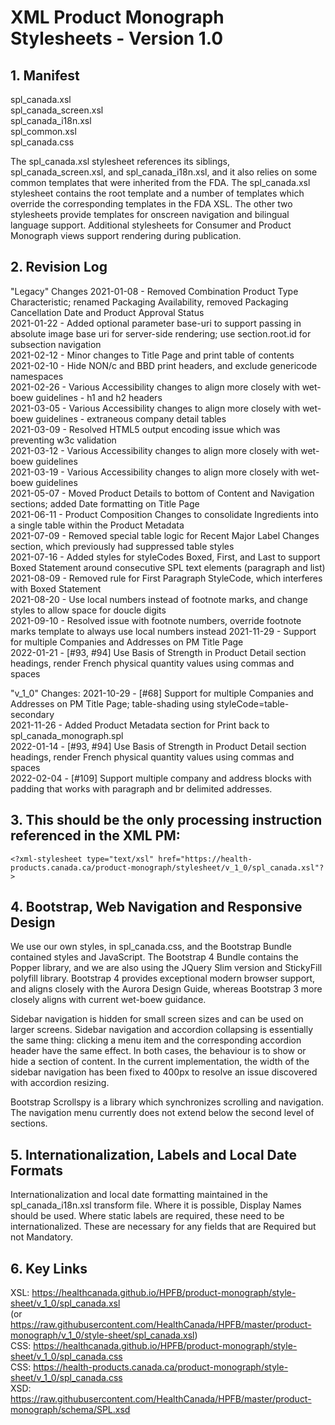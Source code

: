 # XML Product Monograph Stylesheets - Version 1.0

## 1. Manifest

spl_canada.xsl  
spl_canada_screen.xsl  
spl_canada_i18n.xsl  
spl_common.xsl  
spl_canada.css  
 
The spl_canada.xsl stylesheet references its siblings, spl_canada_screen.xsl, and spl_canada_i18n.xsl, and it also relies on some common templates that were inherited from the FDA. The spl_canada.xsl stylesheet contains the root template and a number of templates which override the corresponding templates in the FDA XSL. 
The other two stylesheets provide templates for onscreen navigation and bilingual language support.
Additional stylesheets for Consumer and Product Monograph views support rendering during publication.

## 2. Revision Log

"Legacy" Changes
2021-01-08 - Removed Combination Product Type Characteristic; renamed Packaging Availability, removed Packaging Cancellation Date and Product Approval Status  
2021-01-22 - Added optional parameter base-uri to support passing in absolute image base uri for server-side rendering; use section.root.id for subsection navigation  
2021-02-12 - Minor changes to Title Page and print table of contents  
2021-02-10 - Hide NON/c and BBD print headers, and exclude genericode namespaces  
2021-02-26 - Various Accessibility changes to align more closely with wet-boew guidelines - h1 and h2 headers  
2021-03-05 - Various Accessibility changes to align more closely with wet-boew guidelines - extraneous company detail tables  
2021-03-09 - Resolved HTML5 output encoding issue which was preventing w3c validation  
2021-03-12 - Various Accessibility changes to align more closely with wet-boew guidelines  
2021-03-19 - Various Accessibility changes to align more closely with wet-boew guidelines  
2021-05-07 - Moved Product Details to bottom of Content and Navigation sections; added Date formatting on Title Page  
2021-06-11 - Product Composition Changes to consolidate Ingredients into a single table within the Product Metadata  
2021-07-09 - Removed special table logic for Recent Major Label Changes section, which previously had suppressed table styles  
2021-07-16 - Added styles for styleCodes Boxed, First, and Last to support Boxed Statement around consecutive SPL text elements (paragraph and list)  
2021-08-09 - Removed rule for First Paragraph StyleCode, which interferes with Boxed Statement  
2021-08-20 - Use local numbers instead of footnote marks, and change styles to allow space for doucle digits  
2021-09-10 - Resolved issue with footnote numbers, override footnote marks template to always use local numbers instead 
2021-11-29 - Support for multiple Companies and Addresses on PM Title Page  
2022-01-21 - [#93, #94] Use Basis of Strength in Product Detail section headings, render French physical quantity values using commas and spaces  

"v_1_0" Changes:
2021-10-29 - [#68] Support for multiple Companies and Addresses on PM Title Page; table-shading using styleCode=table-secondary  
2021-11-26 - Added Product Metadata section for Print back to spl_canada_monograph.spl  
2022-01-14 - [#93, #94] Use Basis of Strength in Product Detail section headings, render French physical quantity values using commas and spaces  
2022-02-04 - [#109] Support multiple company and address blocks with padding that works with paragraph and br delimited addresses.  

## 3. This should be the only processing instruction referenced in the XML PM:

    <?xml-stylesheet type="text/xsl" href="https://health-products.canada.ca/product-monograph/stylesheet/v_1_0/spl_canada.xsl"?>

## 4. Bootstrap, Web Navigation and Responsive Design

We use our own styles, in spl_canada.css, and the Bootstrap Bundle contained styles and JavaScript. The Bootstrap 4 Bundle contains the Popper library, and we are also using the JQuery Slim version and StickyFill polyfill library. Bootstrap 4 provides exceptional modern browser support, and aligns closely with the Aurora Design Guide, whereas Bootstrap 3 more closely aligns with current wet-boew guidance.

Sidebar navigation is hidden for small screen sizes and can be used on larger screens. Sidebar navigation and accordion collapsing is essentially the same thing: clicking a menu item and the corresponding accordion header have the same effect. In both cases, the behaviour is to show or hide a section of content. In the current implementation, the width of the sidebar navigation has been fixed to 400px to resolve an issue discovered with accordion resizing. 

Bootstrap Scrollspy is a library which synchronizes scrolling and navigation. The navigation menu currently does not extend below the second level of sections.

## 5. Internationalization, Labels and Local Date Formats

Internationalization and local date formatting maintained in the spl_canada_i18n.xsl transform file. Where it is possible, Display Names should be used. Where static labels are required, these need to be internationalized. These are necessary for any fields that are Required but not Mandatory.

## 6. Key Links

XSL: https://healthcanada.github.io/HPFB/product-monograph/style-sheet/v_1_0/spl_canada.xsl  
(or https://raw.githubusercontent.com/HealthCanada/HPFB/master/product-monograph/v_1_0/style-sheet/spl_canada.xsl)  
CSS: https://healthcanada.github.io/HPFB/product-monograph/style-sheet/v_1_0/spl_canada.css  
CSS: https://health-products.canada.ca/product-monograph/style-sheet/v_1_0/spl_canada.css  
XSD: https://raw.githubusercontent.com/HealthCanada/HPFB/master/product-monograph/schema/SPL.xsd  
